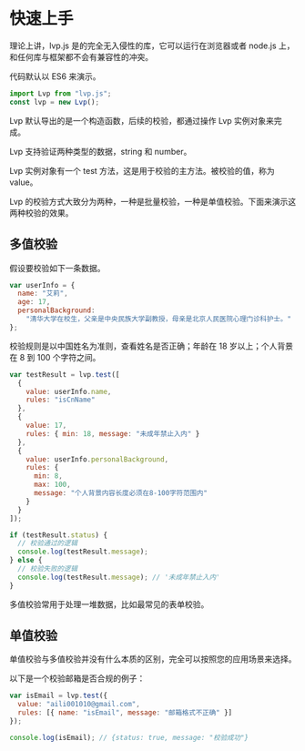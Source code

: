# 快速上手

理论上讲，lvp.js 是的完全无入侵性的库，它可以运行在浏览器或者 node.js 上，和任何库与框架都不会有兼容性的冲突。

代码默认以 ES6 来演示。

```js
import Lvp from "lvp.js";
const lvp = new Lvp();
```

Lvp 默认导出的是一个构造函数，后续的校验，都通过操作 Lvp 实例对象来完成。

Lvp 支持验证两种类型的数据，string 和 number。

Lvp 实例对象有一个 test 方法，这是用于校验的主方法。被校验的值，称为 value。

Lvp 的校验方式大致分为两种，一种是批量校验，一种是单值校验。下面来演示这两种校验的效果。

## 多值校验

假设要校验如下一条数据。

```js
var userInfo = {
  name: "艾莉",
  age: 17,
  personalBackground:
    "清华大学在校生，父亲是中央民族大学副教授，母亲是北京人民医院心理门诊科护士。"
};
```

校验规则是以中国姓名为准则，查看姓名是否正确；年龄在 18 岁以上；个人背景在 8 到 100 个字符之间。

```js
var testResult = lvp.test([
  {
    value: userInfo.name,
    rules: "isCnName"
  },
  {
    value: 17,
    rules: { min: 18, message: "未成年禁止入内" }
  },
  {
    value: userInfo.personalBackground,
    rules: {
      min: 8,
      max: 100,
      message: "个人背景内容长度必须在8-100字符范围内"
    }
  }
]);

if (testResult.status) {
  // 校验通过的逻辑
  console.log(testResult.message);
} else {
  // 校验失败的逻辑
  console.log(testResult.message); // '未成年禁止入内'
}
```

多值校验常用于处理一堆数据，比如最常见的表单校验。

## 单值校验

单值校验与多值校验并没有什么本质的区别，完全可以按照您的应用场景来选择。

以下是一个校验邮箱是否合规的例子：

```js
var isEmail = lvp.test({
  value: "aili001010@gmail.com",
  rules: [{ name: "isEmail", message: "邮箱格式不正确" }]
});

console.log(isEmail); // {status: true, message: "校验成功"}
```

